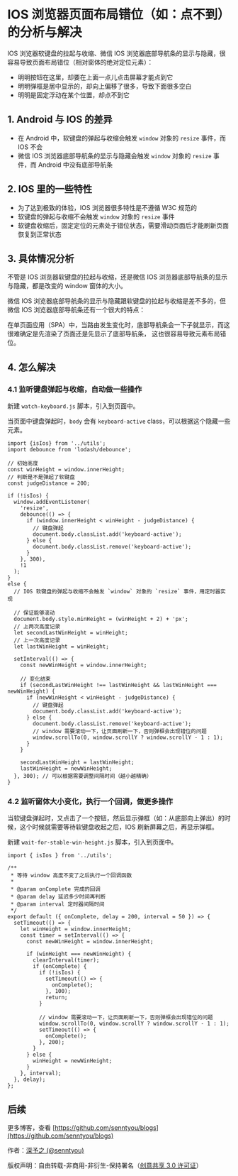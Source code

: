 # IOS 浏览器页面布局错位（如：点不到）的分析与解决

IOS 浏览器软键盘的拉起与收缩、微信 IOS 浏览器底部导航条的显示与隐藏，很容易导致页面布局错位（相对窗体的绝对定位元素）：

- 明明按钮在这里，却要在上面一点儿点击屏幕才能点到它
- 明明弹框是居中显示的，却向上偏移了很多，导致下面很多空白
- 明明是固定浮动在某个位置，却点不到它

## 1. Android 与 IOS 的差异

- 在 Android 中，软键盘的弹起与收缩会触发 `window` 对象的 `resize` 事件，而 IOS 不会
- 微信 IOS 浏览器底部导航条的显示与隐藏会触发 `window` 对象的 `resize` 事件，而 Android 中没有底部导航条

## 2. IOS 里的一些特性

- 为了达到极致的体验，IOS 浏览器很多特性是不遵循 W3C 规范的
- 软键盘的弹起与收缩不会触发 `window` 对象的 `resize` 事件
- 软键盘收缩后，固定定位的元素处于错位状态，需要滑动页面后才能刷新页面恢复到正常状态

## 3. 具体情况分析

不管是 IOS 浏览器软键盘的拉起与收缩，还是微信 IOS 浏览器底部导航条的显示与隐藏，都是改变的 window 窗体的大小。

微信 IOS 浏览器底部导航条的显示与隐藏跟软键盘的拉起与收缩是差不多的，但微信 IOS 浏览器底部导航条还有一个很大的特点：

在单页面应用（SPA）中，当路由发生变化时，底部导航条会一下子就显示，而这很难确定是先渲染了页面还是先显示了底部导航条，
这也很容易导致元素布局错位。

## 4. 怎么解决

### 4.1 监听键盘弹起与收缩，自动做一些操作

新建 `watch-keyboard.js` 脚本，引入到页面中。

当页面中键盘弹起时，`body` 会有 `keyboard-active` class，可以根据这个隐藏一些元素。

```
import {isIos} from '../utils';
import debounce from 'lodash/debounce';

// 初始高度
const winHeight = window.innerHeight;
// 判断是不是弹起了软键盘
const judgeDistance = 200;

if (!isIos) {
  window.addEventListener(
    'resize',
    debounce(() => {
      if (window.innerHeight < winHeight - judgeDistance) {
        // 键盘弹起
        document.body.classList.add('keyboard-active');
      } else {
        document.body.classList.remove('keyboard-active');
      }
    }, 300),
    !1
  );
}
else {
  // IOS 软键盘的弹起与收缩不会触发 `window` 对象的 `resize` 事件，用定时器实现

  // 保证能够滚动
  document.body.style.minHeight = (winHeight + 2) + 'px';
  // 上两次高度记录
  let secondLastWinHeight = winHeight;
  // 上一次高度记录
  let lastWinHeight = winHeight;

  setInterval(() => {
    const newWinHeight = window.innerHeight;

    // 变化结束
    if (secondLastWinHeight !== lastWinHeight && lastWinHeight === newWinHeight) {
      if (newWinHeight < winHeight - judgeDistance) {
        // 键盘弹起
        document.body.classList.add('keyboard-active');
      } else {
        document.body.classList.remove('keyboard-active');
        // window 需要滚动一下，让页面刷新一下，否则弹框会出现错位的问题
        window.scrollTo(0, window.scrollY ? window.scrollY - 1 : 1);
      }
    }

    secondLastWinHeight = lastWinHeight;
    lastWinHeight = newWinHeight;
  }, 300); // 可以根据需要调整间隔时间（越小越精确）
}
```

### 4.2 监听窗体大小变化，执行一个回调，做更多操作

当软键盘弹起时，又点击了一个按钮，然后显示弹框（如：从底部向上弹出）的时候，这个时候就需要等待软键盘收起之后，IOS 刷新屏幕之后，再显示弹框。

新建 `wait-for-stable-win-height.js` 脚本，引入到页面中。

```
import { isIos } from '../utils';

/**
 * 等待 window 高度不变了之后执行一个回调函数
 *
 * @param onComplete 完成的回调
 * @param delay 延迟多少时间再判断
 * @param interval 定时器间隔时间
 */
export default ({ onComplete, delay = 200, interval = 50 }) => {
  setTimeout(() => {
    let winHeight = window.innerHeight;
    const timer = setInterval(() => {
      const newWinHeight = window.innerHeight;

      if (winHeight === newWinHeight) {
        clearInterval(timer);
        if (onComplete) {
          if (!isIos) {
            setTimeout(() => {
              onComplete();
            }, 100);
            return;
          }

          // window 需要滚动一下，让页面刷新一下，否则弹框会出现错位的问题
          window.scrollTo(0, window.scrollY ? window.scrollY - 1 : 1);
          setTimeout(() => {
            onComplete();
          }, 200);
        }
      } else {
        winHeight = newWinHeight;
      }
    }, interval);
  }, delay);
};
```

## 后续

更多博客，查看 [https://github.com/senntyou/blogs](https://github.com/senntyou/blogs)

作者：[深予之 (@senntyou)](https://github.com/senntyou)

版权声明：自由转载-非商用-非衍生-保持署名（[创意共享 3.0 许可证](https://creativecommons.org/licenses/by-nc-nd/3.0/deed.zh)）
